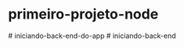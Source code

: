 # primeiro-projeto-node
#   i n i c i a n d o - b a c k - e n d - d o - a p p  
 #   i n i c i a n d o - b a c k - e n d  
 